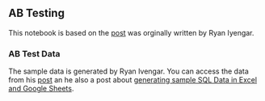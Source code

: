 ## AB Testing
This notebook is based on the [post](https://ryaniyengar.com/a-b-test-reporting-and-visualization-in-sql-c09458b84f7b?source=collection_home---5------0-----------------------) was orginally written by Ryan Iyengar.

### AB Test Data
The sample data is generated by Ryan Ivengar. You can access the data from his [post](https://ryaniyengar.com/a-b-test-reporting-and-visualization-in-sql-c09458b84f7b?source=collection_home---5------0-----------------------) an he also a post about [generating sample SQL Data in Excel and Google Sheets](https://ryaniyengar.com/generating-sample-sql-data-in-excel-and-google-sheets-76d851afd306).
